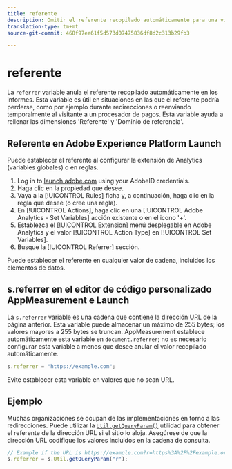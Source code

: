 ```yaml
---
title: referente
description: Omitir el referente recopilado automáticamente para una visita.
translation-type: tm+mt
source-git-commit: 468f97ee61f5d573d07475836df8d2c313b29fb3

---
```



# referente

La `referrer` variable anula el referente recopilado automáticamente en los informes. Esta variable es útil en situaciones en las que el referente podría perderse, como por ejemplo durante redirecciones o reenviando temporalmente al visitante a un procesador de pagos. Esta variable ayuda a rellenar las dimensiones &#39;Referente&#39; y &#39;Dominio de referencia&#39;.

## Referente en Adobe Experience Platform Launch

Puede establecer el referente al configurar la extensión de Analytics (variables globales) o en reglas.

1. Log in to [launch.adobe.com](https://launch.adobe.com) using your AdobeID credentials.
2. Haga clic en la propiedad que desee.
3. Vaya a la [!UICONTROL Rules] ficha y, a continuación, haga clic en la regla que desee (o cree una regla).
4. En [!UICONTROL Actions], haga clic en una [!UICONTROL Adobe Analytics - Set Variables] acción existente o en el icono &#39;+&#39;.
5. Establezca el [!UICONTROL Extension] menú desplegable en Adobe Analytics y el valor [!UICONTROL Action Type] en [!UICONTROL Set Variables].
6. Busque la [!UICONTROL Referrer] sección.

Puede establecer el referente en cualquier valor de cadena, incluidos los elementos de datos.

## s.referrer en el editor de código personalizado AppMeasurement e Launch

La `s.referrer` variable es una cadena que contiene la dirección URL de la página anterior. Esta variable puede almacenar un máximo de 255 bytes; los valores mayores a 255 bytes se truncan. AppMeasurement establece automáticamente esta variable en `document.referrer`; no es necesario configurar esta variable a menos que desee anular el valor recopilado automáticamente.

```js
s.referrer = "https://example.com";
```

Evite establecer esta variable en valores que no sean URL.

## Ejemplo

Muchas organizaciones se ocupan de las implementaciones en torno a las redirecciones. Puede utilizar la [`Util.getQueryParam()`](../functions/util-getqueryparam.md) utilidad para obtener el referente de la dirección URL si el sitio lo aloja. Asegúrese de que la dirección URL codifique los valores incluidos en la cadena de consulta.

```js
// Example if the URL is https://example.com?r=https%3A%2F%2Fexample.org
s.referrer = s.Util.getQueryParam("r");
```
